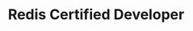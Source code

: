 ---
category: Certification
title: Redis Certified Developer
company: Redis, Inc.
description: Redis Certified Developer
status: published
badgeUrl: assets/images/badges/redis-certified-developer.png
certificationUrl: https://api.accredible.com/v1/frontend/credential_website_embed_image/certificate/70233399
layout: post
order: 30
---